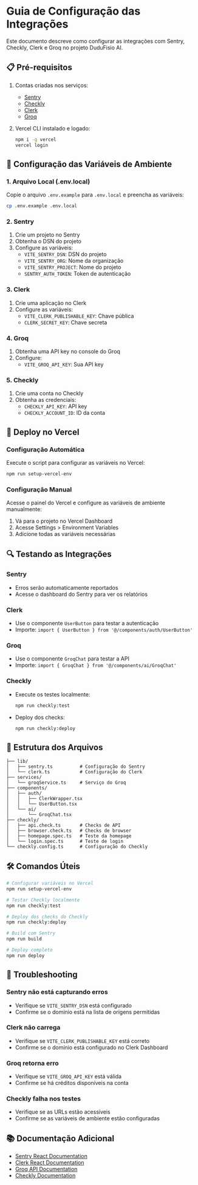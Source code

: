 # Guia de Configuração das Integrações

Este documento descreve como configurar as integrações com Sentry, Checkly, Clerk e Groq no projeto DuduFisio AI.

## 📋 Pré-requisitos

1. Contas criadas nos serviços:
   - [Sentry](https://sentry.io)
   - [Checkly](https://checkly.com)
   - [Clerk](https://clerk.com)
   - [Groq](https://console.groq.com)

2. Vercel CLI instalado e logado:
   ```bash
   npm i -g vercel
   vercel login
   ```

## 🔧 Configuração das Variáveis de Ambiente

### 1. Arquivo Local (.env.local)

Copie o arquivo `.env.example` para `.env.local` e preencha as variáveis:

```bash
cp .env.example .env.local
```

### 2. Sentry

1. Crie um projeto no Sentry
2. Obtenha o DSN do projeto
3. Configure as variáveis:
   - `VITE_SENTRY_DSN`: DSN do projeto
   - `VITE_SENTRY_ORG`: Nome da organização
   - `VITE_SENTRY_PROJECT`: Nome do projeto
   - `SENTRY_AUTH_TOKEN`: Token de autenticação

### 3. Clerk

1. Crie uma aplicação no Clerk
2. Configure as variáveis:
   - `VITE_CLERK_PUBLISHABLE_KEY`: Chave pública
   - `CLERK_SECRET_KEY`: Chave secreta

### 4. Groq

1. Obtenha uma API key no console do Groq
2. Configure:
   - `VITE_GROQ_API_KEY`: Sua API key

### 5. Checkly

1. Crie uma conta no Checkly
2. Obtenha as credenciais:
   - `CHECKLY_API_KEY`: API key
   - `CHECKLY_ACCOUNT_ID`: ID da conta

## 🚀 Deploy no Vercel

### Configuração Automática

Execute o script para configurar as variáveis no Vercel:

```bash
npm run setup-vercel-env
```

### Configuração Manual

Acesse o painel do Vercel e configure as variáveis de ambiente manualmente:

1. Vá para o projeto no Vercel Dashboard
2. Acesse Settings > Environment Variables
3. Adicione todas as variáveis necessárias

## 🔍 Testando as Integrações

### Sentry
- Erros serão automaticamente reportados
- Acesse o dashboard do Sentry para ver os relatórios

### Clerk
- Use o componente `UserButton` para testar a autenticação
- Importe: `import { UserButton } from '@/components/auth/UserButton'`

### Groq
- Use o componente `GroqChat` para testar a API
- Importe: `import { GroqChat } from '@/components/ai/GroqChat'`

### Checkly
- Execute os testes localmente:
  ```bash
  npm run checkly:test
  ```
- Deploy dos checks:
  ```bash
  npm run checkly:deploy
  ```

## 📁 Estrutura dos Arquivos

```
├── lib/
│   ├── sentry.ts          # Configuração do Sentry
│   └── clerk.ts           # Configuração do Clerk
├── services/
│   └── groqService.ts     # Serviço do Groq
├── components/
│   ├── auth/
│   │   ├── ClerkWrapper.tsx
│   │   └── UserButton.tsx
│   └── ai/
│       └── GroqChat.tsx
├── checkly/
│   ├── api.check.ts       # Checks de API
│   ├── browser.check.ts   # Checks de browser
│   ├── homepage.spec.ts   # Teste da homepage
│   └── login.spec.ts      # Teste de login
└── checkly.config.ts      # Configuração do Checkly
```

## 🛠️ Comandos Úteis

```bash
# Configurar variáveis no Vercel
npm run setup-vercel-env

# Testar Checkly localmente
npm run checkly:test

# Deploy dos checks do Checkly
npm run checkly:deploy

# Build com Sentry
npm run build

# Deploy completo
npm run deploy
```

## 🔧 Troubleshooting

### Sentry não está capturando erros
- Verifique se `VITE_SENTRY_DSN` está configurado
- Confirme se o domínio está na lista de origens permitidas

### Clerk não carrega
- Verifique se `VITE_CLERK_PUBLISHABLE_KEY` está correto
- Confirme se o domínio está configurado no Clerk Dashboard

### Groq retorna erro
- Verifique se `VITE_GROQ_API_KEY` está válida
- Confirme se há créditos disponíveis na conta

### Checkly falha nos testes
- Verifique se as URLs estão acessíveis
- Confirme se as variáveis de ambiente estão configuradas

## 📚 Documentação Adicional

- [Sentry React Documentation](https://docs.sentry.io/platforms/javascript/guides/react/)
- [Clerk React Documentation](https://clerk.com/docs/quickstarts/react)
- [Groq API Documentation](https://console.groq.com/docs)
- [Checkly Documentation](https://www.checklyhq.com/docs/)
